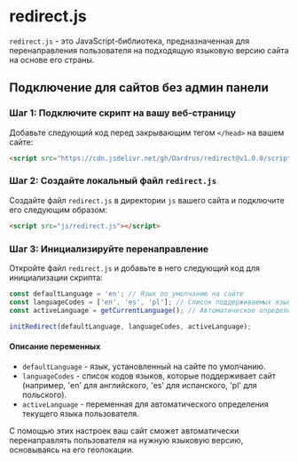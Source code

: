 # redirect.js

`redirect.js` - это JavaScript-библиотека, предназначенная для перенаправления пользователя на подходящую языковую версию сайта на основе его страны.

## Подключение для сайтов без админ панели

### Шаг 1: Подключите скрипт на вашу веб-страницу

Добавьте следующий код перед закрывающим тегом `</head>` на вашем сайте:

```html
<script src="https://cdn.jsdelivr.net/gh/Dardrus/redirect@v1.0.0/script.js"></script>
```

### Шаг 2: Создайте локальный файл `redirect.js`

Создайте файл `redirect.js` в директории `js` вашего сайта и подключите его следующим образом:

```html
<script src="js/redirect.js"></script>
```

### Шаг 3: Инициализируйте перенаправление

Откройте файл `redirect.js` и добавьте в него следующий код для инициализации скрипта:

```javascript
const defaultLanguage = 'en'; // Язык по умолчанию на сайте
const languageCodes = ['en', 'es', 'pl']; // Список поддерживаемых языков на сайте
const activeLanguage = getCurrentLanguage(); // Автоматическое определение текущего языка пользователя

initRedirect(defaultLanguage, languageCodes, activeLanguage);
```

#### Описание переменных

- `defaultLanguage` - язык, установленный на сайте по умолчанию.
- `languageCodes` - список кодов языков, которые поддерживает сайт (например, 'en' для английского, 'es' для испанского, 'pl' для польского).
- `activeLanguage` - переменная для автоматического определения текущего языка пользователя.

С помощью этих настроек ваш сайт сможет автоматически перенаправлять пользователя на нужную языковую версию, основываясь на его геолокации.

